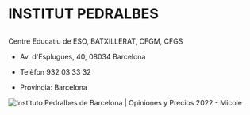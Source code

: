 # INSTITUT PEDRALBES
## 
Centre Educatiu de ESO, BATXILLERAT, CFGM, CFGS  

 - Av. d'Esplugues, 40, 08034 Barcelona  

 - Telèfon 932 03 33 32  

 - Província: Barcelona  


![Instituto Pedralbes de Barcelona | Opiniones y Precios 2022 - Micole](https://www.micole.net/imagenes/colegio/logo/19888/pedralbes_512.png?v=MjAyMi0wOS0wMSAxMDozMDoxOQ==)
